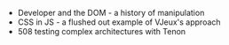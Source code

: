* Developer and the DOM - a history of manipulation
* CSS in JS - a flushed out example of VJeux's approach
* 508 testing complex architectures with Tenon

